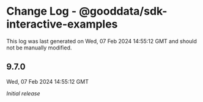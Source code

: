 # Change Log - @gooddata/sdk-interactive-examples

This log was last generated on Wed, 07 Feb 2024 14:55:12 GMT and should not be manually modified.

## 9.7.0
Wed, 07 Feb 2024 14:55:12 GMT

_Initial release_

